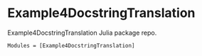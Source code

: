 # Example4DocstringTranslation

Example4DocstringTranslation Julia package repo.

```@autodocs
Modules = [Example4DocstringTranslation]
```
